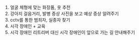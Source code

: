 1. 얼굴 체형에 맞는 화장품, 옷 추천
2. 강아지 걸음거리, 발병 증상 사진을 보고 예상 증상 알려주기
3. cctv를 통한 범죄자, 실종자 찾기
4. 시각 장애인 + 교육
5. 시각 장애인 리트리버 대신 시각 장애인이 앞으로 가는 길 안내해주기